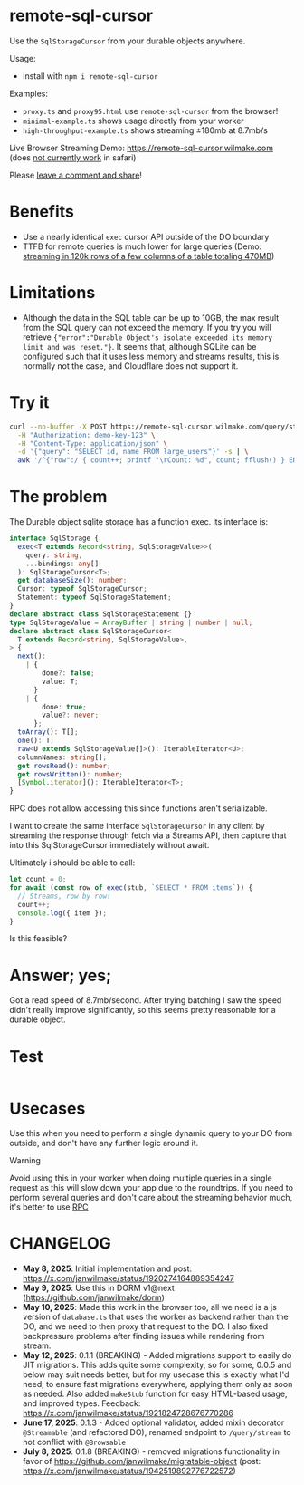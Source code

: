 # remote-sql-cursor

Use the `SqlStorageCursor` from your durable objects anywhere.

Usage:

- install with `npm i remote-sql-cursor`

Examples:

- `proxy.ts` and `proxy95.html` use `remote-sql-cursor` from the browser!
- `minimal-example.ts` shows usage directly from your worker
- `high-throughput-example.ts` shows streaming ±180mb at 8.7mb/s

Live Browser Streaming Demo: https://remote-sql-cursor.wilmake.com (does [not currently work](https://github.com/GoogleChrome/workbox/issues/1732) in safari)

Please [leave a comment and share](https://x.com/janwilmake/status/1921158321983082787)!

# Benefits

- Use a nearly identical `exec` cursor API outside of the DO boundary
- TTFB for remote queries is much lower for large queries (Demo: [streaming in 120k rows of a few columns of a table totaling 470MB](120krows.mov))

# Limitations

- Although the data in the SQL table can be up to 10GB, the max result from the SQL query can not exceed the memory. If you try you will retrieve `{"error":"Durable Object's isolate exceeded its memory limit and was reset."}`. It seems that, although SQLite can be configured such that it uses less memory and streams results, this is normally not the case, and Cloudflare does not support it.

# Try it

```sh
curl --no-buffer -X POST https://remote-sql-cursor.wilmake.com/query/stream \
  -H "Authorization: demo-key-123" \
  -H "Content-Type: application/json" \
  -d '{"query": "SELECT id, name FROM large_users"}' -s | \
  awk '/^{"row":/ { count++; printf "\rCount: %d", count; fflush() } END { print "" }'
```

# The problem

The Durable object sqlite storage has a function exec. its interface is:

```ts
interface SqlStorage {
  exec<T extends Record<string, SqlStorageValue>>(
    query: string,
    ...bindings: any[]
  ): SqlStorageCursor<T>;
  get databaseSize(): number;
  Cursor: typeof SqlStorageCursor;
  Statement: typeof SqlStorageStatement;
}
declare abstract class SqlStorageStatement {}
type SqlStorageValue = ArrayBuffer | string | number | null;
declare abstract class SqlStorageCursor<
  T extends Record<string, SqlStorageValue>,
> {
  next():
    | {
        done?: false;
        value: T;
      }
    | {
        done: true;
        value?: never;
      };
  toArray(): T[];
  one(): T;
  raw<U extends SqlStorageValue[]>(): IterableIterator<U>;
  columnNames: string[];
  get rowsRead(): number;
  get rowsWritten(): number;
  [Symbol.iterator](): IterableIterator<T>;
}
```

RPC does not allow accessing this since functions aren't serializable.

I want to create the same interface `SqlStorageCursor` in any client by streaming the response through fetch via a Streams API, then capture that into this SqlStorageCursor immediately without await.

Ultimately i should be able to call:

```ts
let count = 0;
for await (const row of exec(stub, `SELECT * FROM items`)) {
  // Streams, row by row!
  count++;
  console.log({ item });
}
```

Is this feasible?

# Answer; yes;

Got a read speed of 8.7mb/second. After trying batching I saw the speed didn't really improve significantly, so this seems pretty reasonable for a durable object.

# Test

```

```

# Usecases

Use this when you need to perform a single dynamic query to your DO from outside, and don't have any further logic around it.

> [!WARNING]
> Avoid using this in your worker when doing multiple queries in a single request as this will slow down your app due to the roundtrips. If you need to perform several queries and don't care about the streaming behavior much, it's better to use [RPC](https://developers.cloudflare.com/durable-objects/best-practices/create-durable-object-stubs-and-send-requests/)

# CHANGELOG

- **May 8, 2025**: Initial implementation and post: https://x.com/janwilmake/status/1920274164889354247
- **May 9, 2025**: Use this in DORM v1@next (https://github.com/janwilmake/dorm)
- **May 10, 2025**: Made this work in the browser too, all we need is a js version of `database.ts` that uses the worker as backend rather than the DO, and we need to then proxy that request to the DO. I also fixed backpressure problems after finding issues while rendering from stream.
- **May 12, 2025**: 0.1.1 (BREAKING) - Added migrations support to easily do JIT migrations. This adds quite some complexity, so for some, 0.0.5 and below may suit needs better, but for my usecase this is exactly what I'd need, to ensure fast migrations everywhere, applying them only as soon as needed. Also added `makeStub` function for easy HTML-based usage, and improved types. Feedback: https://x.com/janwilmake/status/1921824728676770286
- **June 17, 2025**: 0.1.3 - Added optional validator, added mixin decorator `@Streamable` (and refactored DO), renamed endpoint to `/query/stream` to not conflict with `@Browsable`
- **July 8, 2025**: 0.1.8 (BREAKING) - removed migrations functionality in favor of https://github.com/janwilmake/migratable-object (post: https://x.com/janwilmake/status/1942519892776722572)
